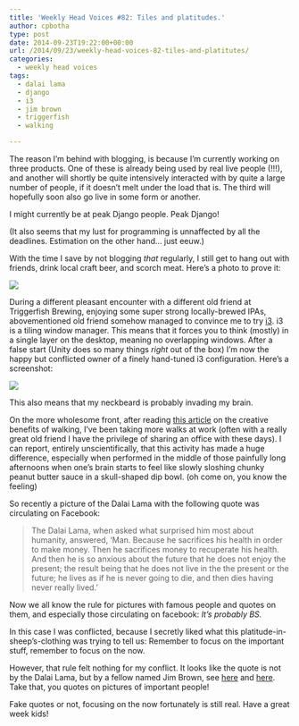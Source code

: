 ```yaml
---
title: 'Weekly Head Voices #82: Tiles and platitudes.'
author: cpbotha
type: post
date: 2014-09-23T19:22:00+00:00
url: /2014/09/23/weekly-head-voices-82-tiles-and-platitutes/
categories:
  - weekly head voices
tags:
  - dalai lama
  - django
  - i3
  - jim brown
  - triggerfish
  - walking

---
```

The reason I&#8217;m behind with blogging, is because I&#8217;m currently working on three products. One of these is already being used by real live people (!!!), and another will shortly be quite intensively interacted with by quite a large number of people, if it doesn&#8217;t melt under the load that is. The third will hopefully soon also go live in some form or another.

I might currently be at peak Django people. Peak Django!

(It also seems that my lust for programming is unnaffected by all the deadlines. Estimation on the other hand… just eeuw.)

With the time I save by not blogging _that_ regularly, I still get to hang out with friends, drink local craft beer, and scorch meat. Here&#8217;s a photo to prove it:

<a href="http://cpbotha.net/wp-content/uploads/2014/09/wpid-arty_bone_crusher.jpg" data-rel="lightbox-image-0" data-rl_title="" data-rl_caption="" title="">![][1]</a>

During a different pleasant encounter with a different old friend at Triggerfish Brewing, enjoying some super strong locally-brewed IPAs, abovementioned old friend somehow managed to convince me to try [i3][2]. i3 is a tiling window manager. This means that it forces you to think (mostly) in a single layer on the desktop, meaning no overlapping windows. After a false start (Unity does so many things _right_ out of the box) I&#8217;m now the happy but conflicted owner of a finely hand-tuned i3 configuration. Here&#8217;s a screenshot:

<div class="figure">
  <p>
    <a href="http://cpbotha.net/wp-content/uploads/2014/09/wpid-i3_cpbotha_screenie.jpg" data-rel="lightbox-image-1" data-rl_title="" data-rl_caption="" title=""><img src="http://cpbotha.net/wp-content/uploads/2014/09/wpid-i3_cpbotha_screenie-300x168.jpg" /></a>
  </p>
</div>

This also means that my neckbeard is probably invading my brain.

On the more wholesome front, after reading [this article][3] on the creative benefits of walking, I&#8217;ve been taking more walks at work (often with a really great old friend I have the privilege of sharing an office with these days). I can report, entirely unscientifically, that this activity has made a huge difference, especially when performed in the middle of those painfully long afternoons when one&#8217;s brain starts to feel like slowly sloshing chunky peanut butter sauce in a skull-shaped dip bowl. (oh come on, you know the feeling)

So recently a picture of the Dalai Lama with the following quote was circulating on Facebook:

> The Dalai Lama, when asked what surprised him most about humanity, answered, &#8216;Man. Because he sacrifices his health in order to make money. Then he sacrifices money to recuperate his health. And then he is so anxious about the future that he does not enjoy the present; the result being that he does not live in the the present or the future; he lives as if he is never going to die, and then dies having never really lived.&#8217;

Now we all know the rule for pictures with famous people and quotes on them, and especially those circulating on facebook: _It&#8217;s probably BS._

In this case I was conflicted, because I secretly liked what this platitude-in-sheep&#8217;s-clothing was trying to tell us: Remember to focus on the important stuff, remember to focus on the now.

However, that rule felt nothing for my conflict. It looks like the quote is not by the Dalai Lama, but by a fellow named Jim Brown, see [here][4] and [here][5]. Take that, you quotes on pictures of important people!

Fake quotes or not, focusing on the now fortunately is still real. Have a great week kids!

 [1]: http://cpbotha.net/wp-content/uploads/2014/09/wpid-arty_bone_crusher-300x225.jpg
 [2]: http://i3wm.org/
 [3]: http://www.newyorker.com/tech/elements/walking-helps-us-think
 [4]: http://cascadianwanderer.wordpress.com/2014/07/29/the-dalai-lama-is-jim-brown/
 [5]: http://centerforgloballeadership.wordpress.com/2012/06/30/an-interview-with-god-i-stand-corrected/

